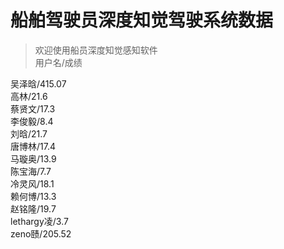 # 船舶驾驶员深度知觉驾驶系统数据

> 欢迎使用船员深度知觉感知软件<br/>用户名/成绩<br/>



吴泽晗/415.07<br/>高林/21.6<br/>蔡贤文/17.3<br/>李俊毅/8.4<br/>刘晗/21.7<br/>唐博林/17.4<br/>马璇奥/13.9<br/>陈宝海/7.7<br/>冷灵风/18.1<br/>赖何博/13.3<br/>赵铭隆/19.7<br/>lethargy凌/3.7<br/>zeno赜/205.52<br/>